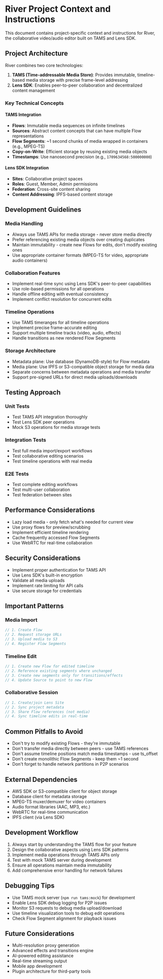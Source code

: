 # River Project Context and Instructions

This document contains project-specific context and instructions for River, the collaborative video/audio editor built on TAMS and Lens SDK.

## Project Architecture

River combines two core technologies:

1. **TAMS (Time-addressable Media Store)**: Provides immutable, timeline-based media storage with precise frame-level addressing
2. **Lens SDK**: Enables peer-to-peer collaboration and decentralized content management

### Key Technical Concepts

#### TAMS Integration
- **Flows**: Immutable media sequences on infinite timelines
- **Sources**: Abstract content concepts that can have multiple Flow representations
- **Flow Segments**: ~1 second chunks of media wrapped in containers (e.g., MPEG-TS)
- **Copy-on-Write**: Efficient storage by reusing existing media objects
- **Timestamps**: Use nanosecond precision (e.g., `1709634568:500000000`)

#### Lens SDK Integration
- **Sites**: Collaborative project spaces
- **Roles**: Guest, Member, Admin permissions
- **Federation**: Cross-site content sharing
- **Content Addressing**: IPFS-based content storage

## Development Guidelines

### Media Handling
- Always use TAMS APIs for media storage - never store media directly
- Prefer referencing existing media objects over creating duplicates
- Maintain immutability - create new Flows for edits, don't modify existing ones
- Use appropriate container formats (MPEG-TS for video, appropriate audio containers)

### Collaboration Features
- Implement real-time sync using Lens SDK's peer-to-peer capabilities
- Use role-based permissions for all operations
- Handle offline editing with eventual consistency
- Implement conflict resolution for concurrent edits

### Timeline Operations
- Use TAMS timeranges for all timeline operations
- Implement precise frame-accurate editing
- Support multiple timeline tracks (video, audio, effects)
- Handle transitions as new rendered Flow Segments

### Storage Architecture
- Metadata plane: Use database (DynamoDB-style) for Flow metadata
- Media plane: Use IPFS or S3-compatible object storage for media data
- Separate concerns between metadata operations and media transfer
- Support pre-signed URLs for direct media uploads/downloads

## Testing Approach

### Unit Tests
- Test TAMS API integration thoroughly
- Test Lens SDK peer operations
- Mock S3 operations for media storage tests

### Integration Tests
- Test full media import/export workflows
- Test collaborative editing scenarios
- Test timeline operations with real media

### E2E Tests
- Test complete editing workflows
- Test multi-user collaboration
- Test federation between sites

## Performance Considerations

- Lazy load media - only fetch what's needed for current view
- Use proxy flows for preview/scrubbing
- Implement efficient timeline rendering
- Cache frequently accessed Flow Segments
- Use WebRTC for real-time collaboration

## Security Considerations

- Implement proper authentication for TAMS API
- Use Lens SDK's built-in encryption
- Validate all media uploads
- Implement rate limiting for API calls
- Use secure storage for credentials

## Important Patterns

### Media Import
```typescript
// 1. Create Flow
// 2. Request storage URLs
// 3. Upload media to S3
// 4. Register Flow Segments
```

### Timeline Edit
```typescript
// 1. Create new Flow for edited timeline
// 2. Reference existing segments where unchanged
// 3. Create new segments only for transitions/effects
// 4. Update Source to point to new Flow
```

### Collaborative Session
```typescript
// 1. Create/join Lens Site
// 2. Sync project metadata
// 3. Share Flow references (not media)
// 4. Sync timeline edits in real-time
```

## Common Pitfalls to Avoid

- Don't try to modify existing Flows - they're immutable
- Don't transfer media directly between peers - use TAMS references
- Don't assume timeline positions match media timestamps - use ts_offset
- Don't create monolithic Flow Segments - keep them ~1 second
- Don't forget to handle network partitions in P2P scenarios

## External Dependencies

- AWS SDK or S3-compatible client for object storage
- Database client for metadata storage
- MPEG-TS muxer/demuxer for video containers
- Audio format libraries (AAC, MP3, etc.)
- WebRTC for real-time communication
- IPFS client (via Lens SDK)

## Development Workflow

1. Always start by understanding the TAMS flow for your feature
2. Design the collaborative aspects using Lens SDK patterns
3. Implement media operations through TAMS APIs only
4. Test with mock TAMS server during development
5. Ensure all operations maintain media immutability
6. Add comprehensive error handling for network failures

## Debugging Tips

- Use TAMS mock server (`npm run tams:mock`) for development
- Enable Lens SDK debug logging for P2P issues
- Monitor S3 requests to debug media upload/download
- Use timeline visualization tools to debug edit operations
- Check Flow Segment alignment for playback issues

## Future Considerations

- Multi-resolution proxy generation
- Advanced effects and transitions engine
- AI-powered editing assistance
- Real-time streaming output
- Mobile app development
- Plugin architecture for third-party tools